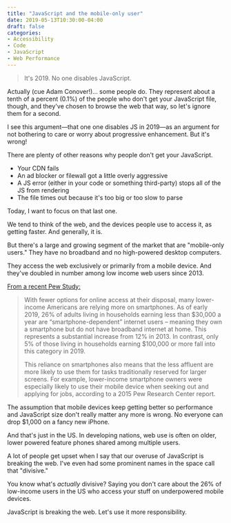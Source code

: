 ```yaml
---
title: "JavaScript and the mobile-only user"
date: 2019-05-13T10:30:00-04:00
draft: false
categories:
- Accessibility
- Code
- JavaScript
- Web Performance
---
```


> It's 2019. No one disables JavaScript.

Actually (cue Adam Conover!)... some people do. They represent about a tenth of a percent (0.1%) of the people who don't get your JavaScript file, though, and they've chosen to browse the web that way, so let's ignore them for a second.

I see this argument&mdash;that one one disables JS in 2019&mdash;as an argument for not bothering to care or worry about progressive enhancement. But it's wrong!

There are plenty of other reasons why people don't get your JavaScript.

- Your CDN fails
- An ad blocker or filewall got a little overly aggressive
- A JS error (either in your code or something third-party) stops all of the JS from rendering
- The file times out because it's too big or too slow to parse

Today, I want to focus on that last one.

We tend to think of the web, and the devices people use to access it, as getting faster. And generally, it is.

But there's a large and growing segment of the market that are "mobile-only users." They have no broadband and no high-powered desktop computers.

They access the web exclusively or primarily from a mobile device. And they've doubled in number among low income web users since 2013.

[From a recent Pew Study:](https://www.pewresearch.org/fact-tank/2019/05/07/digital-divide-persists-even-as-lower-income-americans-make-gains-in-tech-adoption/)

> With fewer options for online access at their disposal, many lower-income Americans are relying more on smartphones. As of early 2019, 26% of adults living in households earning less than $30,000 a year are “smartphone-dependent” internet users – meaning they own a smartphone but do not have broadband internet at home. This represents a substantial increase from 12% in 2013. In contrast, only 5% of those living in households earning $100,000 or more fall into this category in 2019.
>
> This reliance on smartphones also means that the less affluent are more likely to use them for tasks traditionally reserved for larger screens. For example, lower-income smartphone owners were especially likely to use their mobile device when seeking out and applying for jobs, according to a 2015 Pew Research Center report.

The assumption that mobile devices keep getting better so performance and JavaScript size don't really matter any more is wrong. No everyone can drop $1,000 on a fancy new iPhone.

And that's just in the US. In developing nations, web use is often on older, lower powered feature phones shared among multiple users.

A lot of people get upset when I say that our overuse of JavaScript is breaking the web. I've even had some prominent names in the space call that "divisive."

You know what's *actually* divisive? Saying you don't care about the 26% of low-income users in the US who access your stuff on underpowered mobile devices.

JavaScript is breaking the web. Let's use it more responsibility.